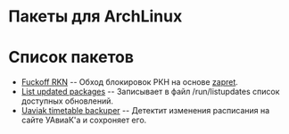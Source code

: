 # Пакеты для ArchLinux

# Список пакетов
- [Fuckoff RKN](fuckoff-rkn) -- Обход блокировок РКН на основе [zapret](https://github.com/bol-van/zapret).
- [List updated packages](list-updated-packages) -- Записывает в файл /run/listupdates список доступных обновлений.
- [Uaviak timetable backuper](uaviak-timetable-backuper) -- Детектит изменения расписания на сайте УАвиаК\'а и сохроняет его.
